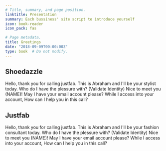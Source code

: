 ```yaml
---
# Title, summary, and page position.
linktitle: Presentation
summary: Each bussiness' site script to introduce yourself
icon: book-reader
icon_pack: fas

# Page metadata.
title: Greetings
date: "2018-09-09T00:00:00Z"
type: book  # Do not modify.
---
```


## Shoedazzle

Hello, thank you for calling justfab. This is Abraham and I'll be your
stylist today. Who do I have the plessure with? (Validate Identity)
Nice to meet you (NAME)! May I have your email account please?
While I access into your account, How can I help you in this call?

## Justfab

Hello, thank you for calling justfab. This is Abraham and I'll be your
fashion consultant today. Who do I have the plessure with? (Validate Identity)
Nice to meet you (NAME)! May I have your email account please?
While I access into your account, How can I help you in this call?

